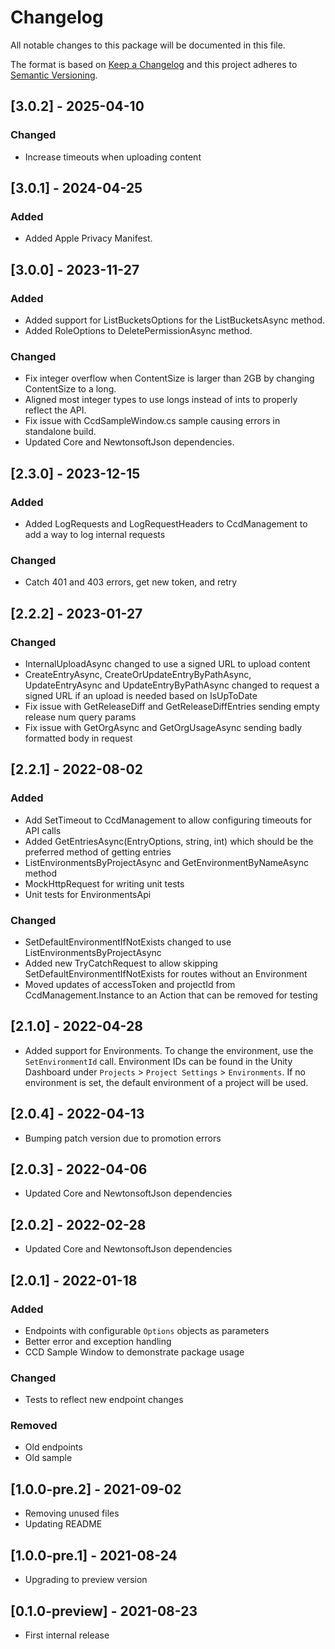# Changelog

All notable changes to this package will be documented in this file.

The format is based on [Keep a Changelog](http://keepachangelog.com/en/1.0.0/)
and this project adheres to [Semantic Versioning](http://semver.org/spec/v2.0.0.html).

## [3.0.2] - 2025-04-10
### Changed
* Increase timeouts when uploading content

## [3.0.1] - 2024-04-25
### Added
* Added Apple Privacy Manifest.

## [3.0.0] - 2023-11-27
### Added
* Added support for ListBucketsOptions for the ListBucketsAsync method.
* Added RoleOptions to DeletePermissionAsync method.

### Changed
* Fix integer overflow when ContentSize is larger than 2GB by changing ContentSize to a long.
* Aligned most integer types to use longs instead of ints to properly reflect the API.
* Fix issue with CcdSampleWindow.cs sample causing errors in standalone build.
* Updated Core and NewtonsoftJson dependencies.

## [2.3.0] - 2023-12-15
### Added
* Added LogRequests and LogRequestHeaders to CcdManagement to add a way to log internal requests
### Changed
* Catch 401 and 403 errors, get new token, and retry

## [2.2.2] - 2023-01-27
### Changed
* InternalUploadAsync changed to use a signed URL to upload content
* CreateEntryAsync, CreateOrUpdateEntryByPathAsync, UpdateEntryAsync and UpdateEntryByPathAsync changed to request a signed URL if an upload is needed based on IsUpToDate
* Fix issue with GetReleaseDiff and GetReleaseDiffEntries sending empty release num query params
* Fix issue with GetOrgAsync and GetOrgUsageAsync sending badly formatted body in request 

## [2.2.1] - 2022-08-02
### Added
* Add SetTimeout to CcdManagement to allow configuring timeouts for API calls
* Added GetEntriesAsync(EntryOptions, string, int) which should be the preferred method of getting entries
* ListEnvironmentsByProjectAsync and GetEnvironmentByNameAsync method
* MockHttpRequest for writing unit tests
* Unit tests for EnvironmentsApi

### Changed
* SetDefaultEnvironmentIfNotExists changed to use ListEnvironmentsByProjectAsync
* Added new TryCatchRequest to allow skipping SetDefaultEnvironmentIfNotExists for routes without an Environment
* Moved updates of accessToken and projectId from CcdManagement.Instance to an Action that can be removed for testing

## [2.1.0] - 2022-04-28
* Added support for Environments. To change the environment, use the `SetEnvironmentId` call. Environment IDs can be found in the Unity Dashboard under `Projects` > `Project Settings` > `Environments`. If no environment is set, the default environment of a project will be used.

## [2.0.4] - 2022-04-13
* Bumping patch version due to promotion errors
## [2.0.3] - 2022-04-06
* Updated Core and NewtonsoftJson dependencies

## [2.0.2] - 2022-02-28
* Updated Core and NewtonsoftJson dependencies

## [2.0.1] - 2022-01-18
### Added
- Endpoints with configurable `Options` objects as parameters
- Better error and exception handling
- CCD Sample Window to demonstrate package usage
### Changed
- Tests to reflect new endpoint changes
### Removed
- Old endpoints
- Old sample

## [1.0.0-pre.2] - 2021-09-02
* Removing unused files
* Updating README

## [1.0.0-pre.1] - 2021-08-24
* Upgrading to preview version

## [0.1.0-preview] - 2021-08-23
* First internal release
